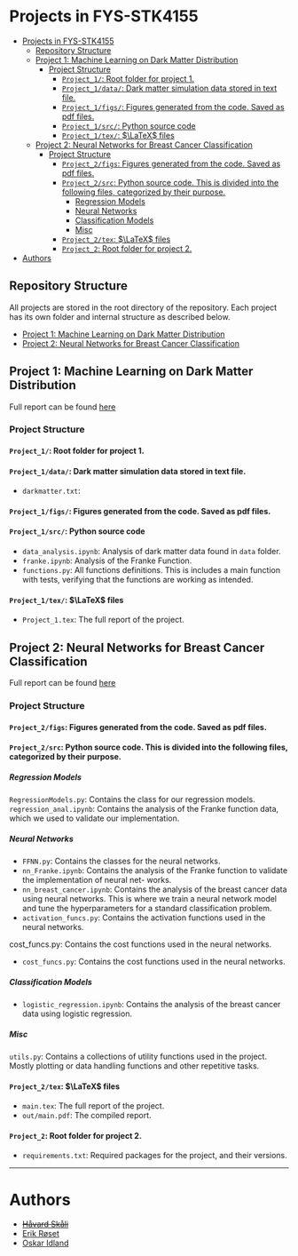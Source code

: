 # Projects in FYS-STK4155
- [Projects in FYS-STK4155](#projects-in-fys-stk4155)
  - [Repository Structure](#repository-structure)
  - [Project 1: Machine Learning on Dark Matter Distribution](#project-1-machine-learning-on-dark-matter-distribution)
    - [Project Structure](#project-structure)
      - [`Project_1/`: Root folder for project 1.](#project_1-root-folder-for-project-1)
      - [`Project_1/data/`: Dark matter simulation data stored in text file.](#project_1data-dark-matter-simulation-data-stored-in-text-file)
      - [`Project_1/figs/`: Figures generated from the code. Saved as pdf files.](#project_1figs-figures-generated-from-the-code-saved-as-pdf-files)
      - [`Project_1/src/`: Python source code](#project_1src-python-source-code)
      - [`Project_1/tex/`: $\LaTeX$ files](#project_1tex-latex-files)
  - [Project 2: Neural Networks for Breast Cancer Classification](#project-2-neural-networks-for-breast-cancer-classification)
    - [Project Structure](#project-structure-1)
      - [`Project_2/figs`: Figures generated from the code. Saved as pdf files.](#project_2figs-figures-generated-from-the-code-saved-as-pdf-files)
      - [`Project_2/src`: Python source code. This is divided into the following files, categorized by their purpose.](#project_2src-python-source-code-this-is-divided-into-the-following-files-categorized-by-their-purpose)
        - [Regression Models](#regression-models)
        - [Neural Networks](#neural-networks)
        - [Classification Models](#classification-models)
        - [Misc](#misc)
      - [`Project_2/tex`: $\LaTeX$ files](#project_2tex-latex-files)
      - [`Project_2`: Root folder for project 2.](#project_2-root-folder-for-project-2)
- [Authors](#authors)

## Repository Structure 
All projects are stored in the root directory of the repository. Each project has its own folder and internal structure as described below. 
- [Project 1: Machine Learning on Dark Matter Distribution](#project-1-machine-learning-on-dark-matter-distribution)
- [Project 2: Neural Networks for Breast Cancer Classification](#project-2-neural-networks-for-breast-cancer-classification)

## Project 1: Machine Learning on Dark Matter Distribution
Full report can be found [here](Project_1/tex/out/Project_1.pdf)
### Project Structure  
#### `Project_1/`: Root folder for project 1.

#### `Project_1/data/`: Dark matter simulation data stored in text file.
- `darkmatter.txt`: 

#### `Project_1/figs/`: Figures generated from the code. Saved as pdf files. 

#### `Project_1/src/`: Python source code 
- `data_analysis.ipynb`: Analysis of dark matter data found in `data` folder. 
- `franke.ipynb`: Analysis of the Franke Function.
- `functions.py`: All functions definitions. This is includes a main function with tests, verifying that the functions are working as intended.
#### `Project_1/tex/`: $\LaTeX$ files
- `Project_1.tex`: The full report of the project. 

## Project 2: Neural Networks for Breast Cancer Classification
Full report can be found [here](Project_2/tex/out/Project2.pdf)
### Project Structure
#### `Project_2/figs`: Figures generated from the code. Saved as pdf files.

#### `Project_2/src`: Python source code. This is divided into the following files, categorized by their purpose. 
##### Regression Models
`RegressionModels.py`: Contains the class for our regression models. 
`regression_anal.ipynb`:  Contains the analysis of the
Franke function data, which we used to validate our implementation.

##### Neural Networks 
- `FFNN.py`: Contains the classes for the neural networks.
- `nn_Franke.ipynb`: Contains the analysis of the Franke
function to validate the implementation of neural net-
works.
- `nn_breast_cancer.ipynb`: Contains the analysis of the
breast cancer data using neural networks. This is where
we train a neural network model and tune the hyperparameters for a standard classification problem.
- `activation_funcs.py`: Contains the activation functions used in the neural networks.

cost_funcs.py: Contains the cost functions used in the
neural networks.
- `cost_funcs.py`: Contains the cost functions used in the
neural networks.

##### Classification Models
- `logistic_regression.ipynb`: Contains the analysis of the breast cancer data using logistic regression.

##### Misc
`utils.py`: Contains a collections of utility functions used in the project. Mostly plotting or data handling functions and other repetitive tasks. 

#### `Project_2/tex`: $\LaTeX$ files
- `main.tex`: The full report of the project.
- `out/main.pdf`: The compiled report. 

#### `Project_2`: Root folder for project 2.
- `requirements.txt`: Required packages for the project, and their versions. 

---
# Authors 
- [~~Håvard Skåli~~](@paljettrosa)
- [Erik Røset](@erikroset)
- [Oskar Idland](@Oskar-Idland)
